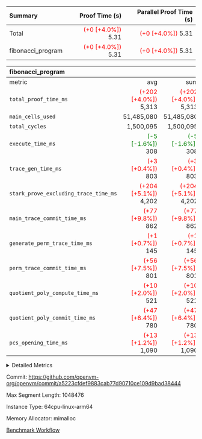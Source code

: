 | Summary | Proof Time (s) | Parallel Proof Time (s) |
|:---|---:|---:|
| Total | <span style='color: red'>(+0 [+4.0%])</span> 5.31 | <span style='color: red'>(+0 [+4.0%])</span> 5.31 |
| fibonacci_program | <span style='color: red'>(+0 [+4.0%])</span> 5.31 | <span style='color: red'>(+0 [+4.0%])</span> 5.31 |


| fibonacci_program |||||
|:---|---:|---:|---:|---:|
|metric|avg|sum|max|min|
| `total_proof_time_ms ` | <span style='color: red'>(+202 [+4.0%])</span> 5,313 | <span style='color: red'>(+202 [+4.0%])</span> 5,313 | <span style='color: red'>(+202 [+4.0%])</span> 5,313 | <span style='color: red'>(+202 [+4.0%])</span> 5,313 |
| `main_cells_used     ` |  51,485,080 |  51,485,080 |  51,485,080 |  51,485,080 |
| `total_cycles        ` |  1,500,095 |  1,500,095 |  1,500,095 |  1,500,095 |
| `execute_time_ms     ` | <span style='color: green'>(-5 [-1.6%])</span> 308 | <span style='color: green'>(-5 [-1.6%])</span> 308 | <span style='color: green'>(-5 [-1.6%])</span> 308 | <span style='color: green'>(-5 [-1.6%])</span> 308 |
| `trace_gen_time_ms   ` | <span style='color: red'>(+3 [+0.4%])</span> 803 | <span style='color: red'>(+3 [+0.4%])</span> 803 | <span style='color: red'>(+3 [+0.4%])</span> 803 | <span style='color: red'>(+3 [+0.4%])</span> 803 |
| `stark_prove_excluding_trace_time_ms` | <span style='color: red'>(+204 [+5.1%])</span> 4,202 | <span style='color: red'>(+204 [+5.1%])</span> 4,202 | <span style='color: red'>(+204 [+5.1%])</span> 4,202 | <span style='color: red'>(+204 [+5.1%])</span> 4,202 |
| `main_trace_commit_time_ms` | <span style='color: red'>(+77 [+9.8%])</span> 862 | <span style='color: red'>(+77 [+9.8%])</span> 862 | <span style='color: red'>(+77 [+9.8%])</span> 862 | <span style='color: red'>(+77 [+9.8%])</span> 862 |
| `generate_perm_trace_time_ms` | <span style='color: red'>(+1 [+0.7%])</span> 145 | <span style='color: red'>(+1 [+0.7%])</span> 145 | <span style='color: red'>(+1 [+0.7%])</span> 145 | <span style='color: red'>(+1 [+0.7%])</span> 145 |
| `perm_trace_commit_time_ms` | <span style='color: red'>(+56 [+7.5%])</span> 801 | <span style='color: red'>(+56 [+7.5%])</span> 801 | <span style='color: red'>(+56 [+7.5%])</span> 801 | <span style='color: red'>(+56 [+7.5%])</span> 801 |
| `quotient_poly_compute_time_ms` | <span style='color: red'>(+10 [+2.0%])</span> 521 | <span style='color: red'>(+10 [+2.0%])</span> 521 | <span style='color: red'>(+10 [+2.0%])</span> 521 | <span style='color: red'>(+10 [+2.0%])</span> 521 |
| `quotient_poly_commit_time_ms` | <span style='color: red'>(+47 [+6.4%])</span> 780 | <span style='color: red'>(+47 [+6.4%])</span> 780 | <span style='color: red'>(+47 [+6.4%])</span> 780 | <span style='color: red'>(+47 [+6.4%])</span> 780 |
| `pcs_opening_time_ms ` | <span style='color: red'>(+13 [+1.2%])</span> 1,090 | <span style='color: red'>(+13 [+1.2%])</span> 1,090 | <span style='color: red'>(+13 [+1.2%])</span> 1,090 | <span style='color: red'>(+13 [+1.2%])</span> 1,090 |



<details>
<summary>Detailed Metrics</summary>

| group | num_segments | keygen_time_ms | commit_exe_time_ms |
| --- | --- | --- | --- |
| fibonacci_program | 1 | 403 | 6 | 

| group | air_name | quotient_deg | interactions | constraints |
| --- | --- | --- | --- | --- |
| fibonacci_program | AccessAdapterAir<16> | 4 | 5 | 11 | 
| fibonacci_program | AccessAdapterAir<2> | 4 | 5 | 11 | 
| fibonacci_program | AccessAdapterAir<32> | 4 | 5 | 11 | 
| fibonacci_program | AccessAdapterAir<4> | 4 | 5 | 11 | 
| fibonacci_program | AccessAdapterAir<64> | 4 | 5 | 11 | 
| fibonacci_program | AccessAdapterAir<8> | 4 | 5 | 11 | 
| fibonacci_program | BitwiseOperationLookupAir<8> | 2 | 2 | 4 | 
| fibonacci_program | MemoryMerkleAir<8> | 4 | 4 | 38 | 
| fibonacci_program | PersistentBoundaryAir<8> | 4 | 3 | 5 | 
| fibonacci_program | PhantomAir | 4 | 3 | 4 | 
| fibonacci_program | Poseidon2PeripheryAir<BabyBearParameters>, 1> | 2 | 1 | 286 | 
| fibonacci_program | ProgramAir | 1 | 1 | 4 | 
| fibonacci_program | RangeTupleCheckerAir<2> | 1 | 1 | 4 | 
| fibonacci_program | Rv32HintStoreAir | 4 | 19 | 21 | 
| fibonacci_program | VariableRangeCheckerAir | 1 | 1 | 4 | 
| fibonacci_program | VmAirWrapper<Rv32BaseAluAdapterAir, BaseAluCoreAir<4, 8> | 4 | 19 | 30 | 
| fibonacci_program | VmAirWrapper<Rv32BaseAluAdapterAir, LessThanCoreAir<4, 8> | 4 | 17 | 35 | 
| fibonacci_program | VmAirWrapper<Rv32BaseAluAdapterAir, ShiftCoreAir<4, 8> | 4 | 23 | 84 | 
| fibonacci_program | VmAirWrapper<Rv32BranchAdapterAir, BranchEqualCoreAir<4> | 4 | 11 | 17 | 
| fibonacci_program | VmAirWrapper<Rv32BranchAdapterAir, BranchLessThanCoreAir<4, 8> | 4 | 13 | 32 | 
| fibonacci_program | VmAirWrapper<Rv32CondRdWriteAdapterAir, Rv32JalLuiCoreAir> | 4 | 10 | 15 | 
| fibonacci_program | VmAirWrapper<Rv32JalrAdapterAir, Rv32JalrCoreAir> | 4 | 16 | 16 | 
| fibonacci_program | VmAirWrapper<Rv32LoadStoreAdapterAir, LoadSignExtendCoreAir<4, 8> | 4 | 18 | 21 | 
| fibonacci_program | VmAirWrapper<Rv32LoadStoreAdapterAir, LoadStoreCoreAir<4> | 4 | 17 | 27 | 
| fibonacci_program | VmAirWrapper<Rv32MultAdapterAir, DivRemCoreAir<4, 8> | 4 | 25 | 72 | 
| fibonacci_program | VmAirWrapper<Rv32MultAdapterAir, MulHCoreAir<4, 8> | 4 | 24 | 23 | 
| fibonacci_program | VmAirWrapper<Rv32MultAdapterAir, MultiplicationCoreAir<4, 8> | 4 | 19 | 13 | 
| fibonacci_program | VmAirWrapper<Rv32RdWriteAdapterAir, Rv32AuipcCoreAir> | 4 | 11 | 12 | 
| fibonacci_program | VmConnectorAir | 4 | 3 | 8 | 

| group | air_name | segment | rows | prep_cols | perm_cols | main_cols | cells |
| --- | --- | --- | --- | --- | --- | --- | --- |
| fibonacci_program | AccessAdapterAir<8> | 0 | 32 |  | 12 | 17 | 928 | 
| fibonacci_program | BitwiseOperationLookupAir<8> | 0 | 65,536 | 3 | 8 | 2 | 655,360 | 
| fibonacci_program | MemoryMerkleAir<8> | 0 | 256 |  | 12 | 32 | 11,264 | 
| fibonacci_program | PersistentBoundaryAir<8> | 0 | 32 |  | 8 | 20 | 896 | 
| fibonacci_program | PhantomAir | 0 | 2 |  | 8 | 6 | 28 | 
| fibonacci_program | Poseidon2PeripheryAir<BabyBearParameters>, 1> | 0 | 256 |  | 8 | 300 | 78,848 | 
| fibonacci_program | ProgramAir | 0 | 4,096 |  | 8 | 10 | 73,728 | 
| fibonacci_program | RangeTupleCheckerAir<2> | 0 | 524,288 | 2 | 8 | 1 | 4,718,592 | 
| fibonacci_program | Rv32HintStoreAir | 0 | 4 |  | 24 | 32 | 224 | 
| fibonacci_program | VariableRangeCheckerAir | 0 | 262,144 | 2 | 8 | 1 | 2,359,296 | 
| fibonacci_program | VmAirWrapper<Rv32BaseAluAdapterAir, BaseAluCoreAir<4, 8> | 0 | 1,048,576 |  | 28 | 36 | 67,108,864 | 
| fibonacci_program | VmAirWrapper<Rv32BaseAluAdapterAir, LessThanCoreAir<4, 8> | 0 | 524,288 |  | 24 | 37 | 31,981,568 | 
| fibonacci_program | VmAirWrapper<Rv32BranchAdapterAir, BranchEqualCoreAir<4> | 0 | 262,144 |  | 16 | 26 | 11,010,048 | 
| fibonacci_program | VmAirWrapper<Rv32BranchAdapterAir, BranchLessThanCoreAir<4, 8> | 0 | 4 |  | 20 | 32 | 208 | 
| fibonacci_program | VmAirWrapper<Rv32CondRdWriteAdapterAir, Rv32JalLuiCoreAir> | 0 | 131,072 |  | 16 | 18 | 4,456,448 | 
| fibonacci_program | VmAirWrapper<Rv32JalrAdapterAir, Rv32JalrCoreAir> | 0 | 16 |  | 20 | 28 | 768 | 
| fibonacci_program | VmAirWrapper<Rv32LoadStoreAdapterAir, LoadStoreCoreAir<4> | 0 | 16 |  | 28 | 40 | 1,088 | 
| fibonacci_program | VmAirWrapper<Rv32RdWriteAdapterAir, Rv32AuipcCoreAir> | 0 | 8 |  | 16 | 21 | 296 | 
| fibonacci_program | VmConnectorAir | 0 | 2 | 1 | 8 | 4 | 24 | 

| group | segment | trace_gen_time_ms | total_proof_time_ms | total_cycles | total_cells | stark_prove_excluding_trace_time_ms | quotient_poly_compute_time_ms | quotient_poly_commit_time_ms | perm_trace_commit_time_ms | pcs_opening_time_ms | main_trace_commit_time_ms | main_cells_used | generate_perm_trace_time_ms | execute_time_ms |
| --- | --- | --- | --- | --- | --- | --- | --- | --- | --- | --- | --- | --- | --- | --- |
| fibonacci_program | 0 | 803 | 5,313 | 1,500,095 | 122,458,476 | 4,202 | 521 | 780 | 801 | 1,090 | 862 | 51,485,080 | 145 | 308 | 

</details>


Commit: https://github.com/openvm-org/openvm/commit/a5223cfdef9883cab77d90710ce109d9bad38444

Max Segment Length: 1048476

Instance Type: 64cpu-linux-arm64

Memory Allocator: mimalloc

[Benchmark Workflow](https://github.com/openvm-org/openvm/actions/runs/12976783340)
